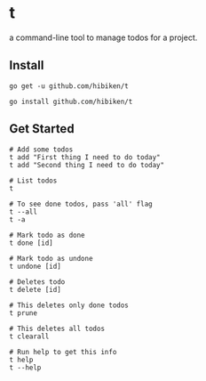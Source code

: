 # t
a command-line tool to manage todos for a project.

## Install
```shell
go get -u github.com/hibiken/t

go install github.com/hibiken/t
```


## Get Started
```shell
# Add some todos
t add "First thing I need to do today"
t add "Second thing I need to do today"

# List todos
t

# To see done todos, pass 'all' flag
t --all
t -a

# Mark todo as done
t done [id]

# Mark todo as undone
t undone [id]

# Deletes todo
t delete [id]

# This deletes only done todos
t prune

# This deletes all todos
t clearall

# Run help to get this info
t help
t --help
```